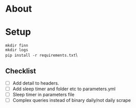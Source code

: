 # About


# Setup
`mkdir finn`\
`mkdir logs`\
`pip install -r requirements.txt`\


## Checklist
- [ ] Add detail to headers.
- [ ] Add sleep timer and folder etc to parameters.yml
- [ ] Sleep timer in parameters file
- [ ] Complex queries instead of binary daily/not daily scrape